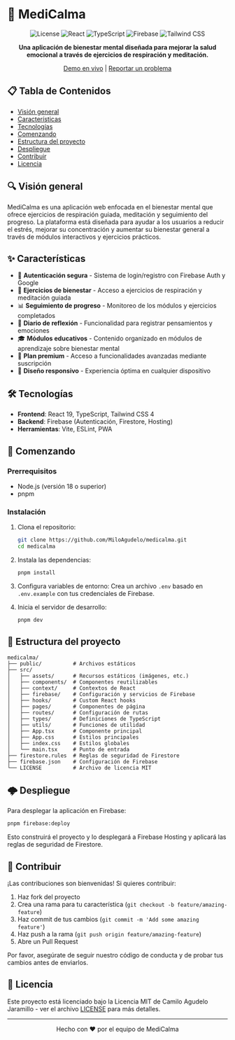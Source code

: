 # 🏥 MediCalma

<div align="center">

![License](https://img.shields.io/badge/License-MIT-green.svg)
![React](https://img.shields.io/badge/React-19.1-61DAFB?logo=react&logoColor=white)
![TypeScript](https://img.shields.io/badge/TypeScript-5.8-3178C6?logo=typescript&logoColor=white)
![Firebase](https://img.shields.io/badge/Firebase-11.7-FFCA28?logo=firebase&logoColor=black)
![Tailwind CSS](https://img.shields.io/badge/Tailwind_CSS-4.1-38B2AC?logo=tailwind-css&logoColor=white)

**Una aplicación de bienestar mental diseñada para mejorar la salud emocional a través de ejercicios de respiración y meditación.**

[Demo en vivo](https://medicalma-iuva.web.app) | [Reportar un problema](https://github.com/MiloAgudelo/medicalma/issues)

</div>

## 📋 Tabla de Contenidos

- [Visión general](#-visión-general)
- [Características](#-características)
- [Tecnologías](#-tecnologías)
- [Comenzando](#-comenzando)
- [Estructura del proyecto](#-estructura-del-proyecto)
- [Despliegue](#-despliegue)
- [Contribuir](#-contribuir)
- [Licencia](#-licencia)

## 🔍 Visión general

MediCalma es una aplicación web enfocada en el bienestar mental que ofrece ejercicios de respiración guiada, meditación y seguimiento del progreso. La plataforma está diseñada para ayudar a los usuarios a reducir el estrés, mejorar su concentración y aumentar su bienestar general a través de módulos interactivos y ejercicios prácticos.

## ✨ Características

- 🔐 **Autenticación segura** - Sistema de login/registro con Firebase Auth y Google
- 🧘 **Ejercicios de bienestar** - Acceso a ejercicios de respiración y meditación guiada
- 📊 **Seguimiento de progreso** - Monitoreo de los módulos y ejercicios completados
- 📝 **Diario de reflexión** - Funcionalidad para registrar pensamientos y emociones
- 🎓 **Módulos educativos** - Contenido organizado en módulos de aprendizaje sobre bienestar mental
- 🌟 **Plan premium** - Acceso a funcionalidades avanzadas mediante suscripción
- 📱 **Diseño responsivo** - Experiencia óptima en cualquier dispositivo

## 🛠 Tecnologías

- **Frontend**: React 19, TypeScript, Tailwind CSS 4
- **Backend**: Firebase (Autenticación, Firestore, Hosting)
- **Herramientas**: Vite, ESLint, PWA

## 🚀 Comenzando

### Prerrequisitos

- Node.js (versión 18 o superior)
- pnpm

### Instalación

1. Clona el repositorio:
   ```bash
   git clone https://github.com/MiloAgudelo/medicalma.git
   cd medicalma
   ```

2. Instala las dependencias:
   ```bash
   pnpm install
   ```

3. Configura variables de entorno:
   Crea un archivo `.env` basado en `.env.example` con tus credenciales de Firebase.

4. Inicia el servidor de desarrollo:
   ```bash
   pnpm dev
   ```

## 📁 Estructura del proyecto

```
medicalma/
├── public/          # Archivos estáticos
├── src/
│   ├── assets/      # Recursos estáticos (imágenes, etc.)
│   ├── components/  # Componentes reutilizables
│   ├── context/     # Contextos de React
│   ├── firebase/    # Configuración y servicios de Firebase
│   ├── hooks/       # Custom React hooks
│   ├── pages/       # Componentes de página
│   ├── routes/      # Configuración de rutas
│   ├── types/       # Definiciones de TypeScript
│   ├── utils/       # Funciones de utilidad
│   ├── App.tsx      # Componente principal
│   ├── App.css      # Estilos principales
│   ├── index.css    # Estilos globales
│   └── main.tsx     # Punto de entrada
├── firestore.rules  # Reglas de seguridad de Firestore
├── firebase.json    # Configuración de Firebase
└── LICENSE          # Archivo de licencia MIT
```

## 🌩 Despliegue

Para desplegar la aplicación en Firebase:

```bash
pnpm firebase:deploy
```

Esto construirá el proyecto y lo desplegará a Firebase Hosting y aplicará las reglas de seguridad de Firestore.

## 👥 Contribuir

¡Las contribuciones son bienvenidas! Si quieres contribuir:

1. Haz fork del proyecto
2. Crea una rama para tu característica (`git checkout -b feature/amazing-feature`)
3. Haz commit de tus cambios (`git commit -m 'Add some amazing feature'`)
4. Haz push a la rama (`git push origin feature/amazing-feature`)
5. Abre un Pull Request

Por favor, asegúrate de seguir nuestro código de conducta y de probar tus cambios antes de enviarlos.

## 📄 Licencia

Este proyecto está licenciado bajo la Licencia MIT de Camilo Agudelo Jaramillo - ver el archivo [LICENSE](LICENSE) para más detalles.

---

<div align="center">
  Hecho con ❤️ por el equipo de MediCalma
</div>
